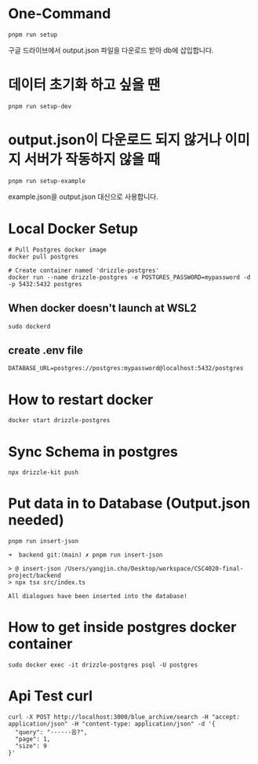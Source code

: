 # One-Command

```
pnpm run setup
```

구글 드라이브에서 output.json 파일을 다운로드 받아 db에 삽입합니다.

# 데이터 초기화 하고 싶을 땐

```
pnpm run setup-dev
```

# output.json이 다운로드 되지 않거나 이미지 서버가 작동하지 않을 때

```
pnpm run setup-example
```

example.json을 output.json 대신으로 사용합니다.

# Local Docker Setup

```
# Pull Postgres docker image
docker pull postgres

# Create container named 'drizzle-postgres'
docker run --name drizzle-postgres -e POSTGRES_PASSWORD=mypassword -d -p 5432:5432 postgres
```

## When docker doesn't launch at WSL2

```
sudo dockerd
```

## create .env file

```
DATABASE_URL=postgres://postgres:mypassword@localhost:5432/postgres
```

# How to restart docker

```
docker start drizzle-postgres
```

# Sync Schema in postgres

```
npx drizzle-kit push
```

# Put data in to Database (Output.json needed)

```
pnpm run insert-json
```

```
➜  backend git:(main) ✗ pnpm run insert-json

> @ insert-json /Users/yangjin.cho/Desktop/workspace/CSC4020-final-project/backend
> npx tsx src/index.ts

All dialogues have been inserted into the database!
```

# How to get inside postgres docker container

```
sudo docker exec -it drizzle-postgres psql -U postgres
```

# Api Test curl

```
curl -X POST http://localhost:3000/blue_archive/search -H "accept: application/json" -H "content-type: application/json" -d '{
  "query": "······음?",
  "page": 1,
  "size": 9
}'
```

